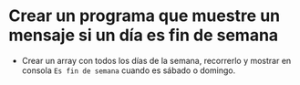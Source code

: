 # Crear un programa que muestre un mensaje si un día es fin de semana

- Crear un array con todos los días de la semana, recorrerlo y mostrar en consola `Es fin de semana` cuando es sábado o domingo.